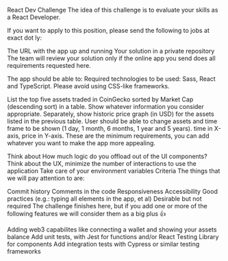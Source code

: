 React Dev Challenge
The idea of this challenge is to evaluate your skills as a React Developer.

If you want to apply to this position, please send the following to jobs at exact dot ly:

The URL with the app up and running
Your solution in a private repository
The team will review your solution only if the online app you send does all requirements requested here.

The app should be able to:
Required technologies to be used: Sass, React and TypeScript. Please avoid using CSS-like frameworks.

List the top five assets traded in CoinGecko sorted by Market Cap (descending sort) in a table. Show whatever information you consider appropriate.
Separately, show historic price graph (in USD) for the assets listed in the previous table. User should be able to change assets and time frame to be shown (1 day, 1 month, 6 months, 1 year and 5 years). time in X-axis, price in Y-axis.
These are the minimum requirements, you can add whatever you want to make the app more appealing.

Think about
How much logic do you offload out of the UI components?
Think about the UX, minimize the number of interactions to use the application
Take care of your environment variables
Criteria
The things that we will pay attention to are:

Commit history
Comments in the code
Responsiveness
Accessibility
Good practices (e.g.: typing all elements in the app, et al)
Desirable but not required
The challenge finishes here, but if you add one or more of the following features we will consider them as a big plus 👍

Adding web3 capabilites like connecting a wallet and showing your assets balance
Add unit tests, with Jest for functions and/or React Testing Library for components
Add integration tests with Cypress or similar testing frameworks
